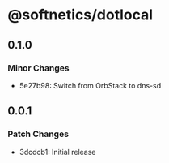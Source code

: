 # @softnetics/dotlocal

## 0.1.0

### Minor Changes

- 5e27b98: Switch from OrbStack to dns-sd

## 0.0.1

### Patch Changes

- 3dcdcb1: Initial release
